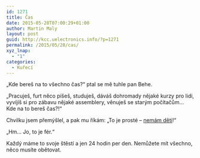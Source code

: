 ```yaml
---
id: 1271
title: Čas
date: 2015-05-28T07:00:29+01:00
author: Martin Maly
layout: post
guid: http://kcc.uelectronics.info/?p=1271
permalink: /2015/05/28/cas/
xyz_lnap:
  - "1"
categories:
  - Kuřecí
---
```

&#8222;Kde bereš na to všechno čas?&#8220; ptal se mě tuhle pan Behe.

&#8222;Pracuješ, furt něco píšeš, studuješ, dáváš dohromady nějaké kurzy pro lidi, vyvíjíš si pro zábavu nějaké assemblery, věnuješ se starým počítačům&#8230; Kde na to bereš čas?!&#8220;

Chvilku jsem přemýšlel, a pak mu říkám: &#8222;To je prosté &#8211; [nemám děti](http://kcc.uelectronics.info/2015/03/11/dite/)!&#8220;

&#8222;Hm&#8230; Jo, to je fér.&#8220;

Každý máme to svoje štěstí a jen 24 hodin per den. Nemůžete mít všechno, něco musíte obětovat.